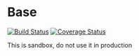 # Base

[![Build Status](https://travis-ci.org/nekufa/sandbox.png)](https://travis-ci.org/nekufa/sandbox)
[![Coverage Status](https://coveralls.io/repos/nekufa/sandbox/badge.png?branch=master)](https://coveralls.io/r/nekufa/sandbox?branch=master)

This is sandbox, do not use it in production